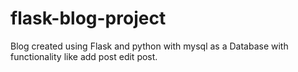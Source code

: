 # flask-blog-project
Blog created using Flask and python with mysql as a Database with functionality like add post edit post.
